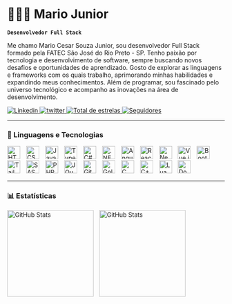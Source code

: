 # 👨🏻‍💻 Mario Junior

**`Desenvolvedor Full Stack`**

Me chamo Mario Cesar Souza Junior, sou desenvolvedor Full Stack formado pela FATEC São José do Rio Preto - SP. Tenho paixão por tecnologia e desenvolvimento de software, sempre buscando novos desafios e oportunidades de aprendizado. Gosto de explorar as linguagens e frameworks com os quais trabalho, aprimorando minhas habilidades e expandindo meus conhecimentos. Além de programar, sou fascinado pelo universo tecnológico e acompanho as inovações na área de desenvolvimento.

<p align="left">
    <a href="https://www.linkedin.com/in/mario-souza-junior">
        <img 
            alt="Linkedin" 
            title="Linkedin" 
            src="https://custom-icon-badges.demolab.com/badge/LinkedIn-0077B5?style=for-the-badge&logo=linkedin&logoColor=white"
        />
    </a>
    <a href="https://x.com/m_jun1m">
        <img 
            alt="twitter" 
            title="twitter" 
            src="https://custom-icon-badges.demolab.com/badge/Twitter-1DA1F2?style=for-the-badge&logo=twitter&logoColor=white"
        />
    </a>
    <a href="https://github.com/Aberos?tab=repositories&sort=stargazers">
        <img 
            alt="Total de estrelas" 
            title="Total de estrelas GitHub" 
            src="https://custom-icon-badges.demolab.com/github/stars/Aberos?color=55960c&style=for-the-badge&labelColor=488207&logo=star&label=estrelas"
        />
    </a>
    <a href="https://github.com/Aberos?tab=followers">
        <img 
            alt="Seguidores" 
            title="Me siga no GitHub" 
            src="https://custom-icon-badges.demolab.com/github/followers/Aberos?color=236ad3&labelColor=1155ba&style=for-the-badge&logo=github&label=Seguidores&logoColor=white"
        />
    </a>
</p>

---

### 🤖 Linguagens e Tecnologias

<p align="left">
    <img 
        alt="HTML" 
        title="HTML" 
        src="https://skillicons.dev/icons?i=html" 
        width="30" 
        style="margin-right: 10px; max-width: 100%; height: auto; display: inline-block;"
    />
    <img 
        alt="CSS" 
        title="CSS"
        src="https://skillicons.dev/icons?i=css" 
        width="30" 
        style="margin-right: 10px; max-width: 100%; height: auto; display: inline-block;"
    />
    <img 
        alt="JavaScript" 
        title="JavaScript"
        src="https://skillicons.dev/icons?i=js" 
        width="30" 
        style="margin-right: 10px; max-width: 100%; height: auto; display: inline-block;"
    />
    <img 
        alt="TypeScript"
        title="TypeScript" 
        src="https://skillicons.dev/icons?i=ts" 
        width="30" 
        style="margin-right: 10px; max-width: 100%; height: auto; display: inline-block;"
    />
    <img 
        alt="C#" 
        title="C#" 
        src="https://skillicons.dev/icons?i=cs" 
        width="30" 
        style="margin-right: 10px; max-width: 100%; height: auto; display: inline-block;"
    />
    <img 
        alt=".NET"
        title=".NET" 
        src="https://skillicons.dev/icons?i=dotnet" 
        width="30" 
        style="margin-right: 10px; max-width: 100%; height: auto; display: inline-block;"
    />
    <img 
        alt="Angular"
        title="Angular" 
        src="https://skillicons.dev/icons?i=angular" 
        width="30" 
        style="margin-right: 10px; max-width: 100%; height: auto; display: inline-block;"
    />
    <img 
        alt="React"
        title="React" 
        src="https://skillicons.dev/icons?i=react" 
        width="30" 
        style="margin-right: 10px; max-width: 100%; height: auto; display: inline-block;"
    />
    <img 
        alt="Next.js" 
        title="Next.js"
        src="https://skillicons.dev/icons?i=nextjs" 
        width="30" 
        style="margin-right: 10px; max-width: 100%; height: auto; display: inline-block;"
    />
    <img 
        alt="Vue.js" 
        title="Vue.js"
        src="https://skillicons.dev/icons?i=vue" 
        width="30" 
        style="margin-right: 10px; max-width: 100%; height: auto; display: inline-block;"
    />
    <img 
        alt="Bootstrap" 
        title="Bootstrap" 
        src="https://skillicons.dev/icons?i=bootstrap" 
        width="30" 
        style="margin-right: 10px; max-width: 100%; height: auto; display: inline-block;"
    />
    <img 
        alt="Tailwind" 
        title="Tailwind"
        src="https://skillicons.dev/icons?i=tailwind" 
        width="30" 
        style="margin-right: 10px; max-width: 100%; height: auto; display: inline-block;"
    />
    <img 
        alt="SASS" 
        title="SASS"
        src="https://skillicons.dev/icons?i=sass" 
        width="30" 
        style="margin-right: 10px; max-width: 100%; height: auto; display: inline-block;"
    />
    <img 
        alt="PHP" 
        title="PHP"
        src="https://skillicons.dev/icons?i=php" 
        width="30" 
        style="margin-right: 10px; max-width: 100%; height: auto; display: inline-block;"
    />
    <img 
        alt="JQuery" 
        title="JQuery"
        src="https://skillicons.dev/icons?i=jquery" 
        width="30" 
        style="margin-right: 10px; max-width: 100%; height: auto; display: inline-block;"
    />
    <img 
        alt="Git" 
        title="Git"
        src="https://skillicons.dev/icons?i=git" 
        width="30" 
        style="margin-right: 10px; max-width: 100%; height: auto; display: inline-block;"
    />
    <img 
        alt="Golang" 
        title="Golang"
        src="https://skillicons.dev/icons?i=go" 
        width="30" 
        style="margin-right: 10px; max-width: 100%; height: auto; display: inline-block;"
    />
    <img 
        alt="C" 
        title="C"
        src="https://skillicons.dev/icons?i=c" 
        width="30" 
        style="margin-right: 10px; max-width: 100%; height: auto; display: inline-block;"
    />
    <img 
        alt="C++" 
        title="C++"
        src="https://skillicons.dev/icons?i=cpp" 
        width="30" 
        style="margin-right: 10px; max-width: 100%; height: auto; display: inline-block;"
    />
    <img 
        alt="Lua" 
        title="Lua"
        src="https://skillicons.dev/icons?i=lua" 
        width="30" 
        style="margin-right: 10px; max-width: 100%; height: auto; display: inline-block;"
    />
    <img 
        alt="Docker" 
        title="Docker"
        src="https://skillicons.dev/icons?i=docker" 
        width="30" 
        style="margin-right: 10px; max-width: 100%; height: auto; display: inline-block;"
    />
</p>

---

### 📊 Estatísticas

<p>
  <img 
    align="left" 
    alt="GitHub Stats" 
    height="200" 
    style="padding-right: 10px;" 
    src="https://github-readme-stats.vercel.app/api?username=Aberos&show_icons=true&theme=dracula&include_all_commits=true&locale=pt-br&rank_icon=github" 
  />
  <img 
    align="left" 
    alt="GitHub Stats" 
    height="200" 
    src="https://github-readme-stats.vercel.app/api/top-langs/?username=Aberos&theme=dracula&layout=compact&custom_title=Tecnologias&langs_count=9" 
  />
</p>
